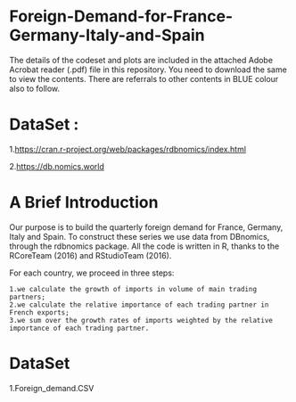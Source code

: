 # Foreign-Demand-for-France-Germany-Italy-and-Spain

The details of the codeset and plots are included in the attached Adobe Acrobat reader (.pdf) file in this repository. 
You need to download the same to view the contents. There are referrals to other contents in BLUE colour also to follow.

DataSet : 
=========
1.https://cran.r-project.org/web/packages/rdbnomics/index.html

2.https://db.nomics.world

A Brief Introduction
====================

Our purpose is to build the quarterly foreign demand for France, Germany, Italy and Spain. To construct these series we use data from DBnomics, through the rdbnomics package. All the code is written in R, thanks to the RCoreTeam (2016) and RStudioTeam (2016).

For each country, we proceed in three steps:

    1.we calculate the growth of imports in volume of main trading partners;
    2.we calculate the relative importance of each trading partner in French exports;
    3.we sum over the growth rates of imports weighted by the relative importance of each trading partner.


DataSet
==========
1.Foreign_demand.CSV
